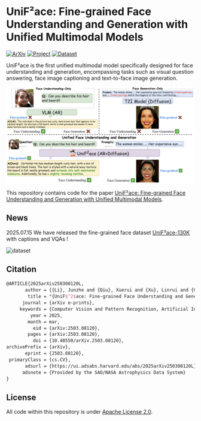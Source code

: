 # UniF²ace: Fine-grained Face Understanding and Generation with Unified Multimodal Models

[![ArXiv](https://img.shields.io/badge/Arxiv-<2503.08120>-<COLOR>.svg)](https://arxiv.org/abs/2503.08120) [![Project](https://img.shields.io/badge/ProjectPage-UniF²ace-<COLOR>.svg)](https://tulvgengenr.github.io/UniF2ace-Project-Page/) [![Dataset](https://img.shields.io/badge/Dataset-HuggingFace-<COLOR>.svg)](https://huggingface.co/datasets/tulvgengenr/UniF2ace-130K)

UniF²ace is the first unified multimodal model specifically designed for face understanding and generation, encompassing tasks such as visual question answering, face image captioning and text-to-face image generation. 

![overview](assets/overview.png)

This repository contains code for the paper [UniF²ace: Fine-grained Face Understanding and Generation with Unified Multimodal Models](https://arxiv.org/abs/2503.08120).

## News

2025.07.15 We have released the fine-grained face dataset [UniF²ace-130K](https://huggingface.co/datasets/tulvgengenr/UniF2ace-130K) with captions and VQAs !

![dataset](assets/dataset.png)

## Citation
```latex
@ARTICLE{2025arXiv250308120L,
       author = {{Li}, Junzhe and {Qiu}, Xuerui and {Xu}, Linrui and {Guo}, Liya and {Qu}, Delin and {Long}, Tingting and {Fan}, Chun and {Li}, Ming},
        title = "{UniF$^2$ace: Fine-grained Face Understanding and Generation with Unified Multimodal Models}",
      journal = {arXiv e-prints},
     keywords = {Computer Vision and Pattern Recognition, Artificial Intelligence, Machine Learning, Multimedia},
         year = 2025,
        month = mar,
          eid = {arXiv:2503.08120},
        pages = {arXiv:2503.08120},
          doi = {10.48550/arXiv.2503.08120},
archivePrefix = {arXiv},
       eprint = {2503.08120},
 primaryClass = {cs.CV},
       adsurl = {https://ui.adsabs.harvard.edu/abs/2025arXiv250308120L},
      adsnote = {Provided by the SAO/NASA Astrophysics Data System}
}
```

## License

All code within this repository is under [Apache License 2.0](https://www.apache.org/licenses/LICENSE-2.0).
